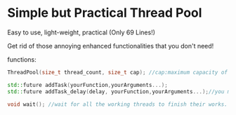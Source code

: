 # Simple but Practical Thread Pool
Easy to use, light-weight, practical (Only 69 Lines!)

Get rid of those annoying enhanced functionalities that you don't need!

functions:

```cpp
ThreadPool(size_t thread_count, size_t cap); //cap:maximum capacity of the cache.

std::future addTask(yourFunction,yourArguments...);
std::future addTask_delay(delay, yourFunction,yourArguments...);//you must use std::chrono for the delay.

void wait(); //wait for all the working threads to finish their works.
```
